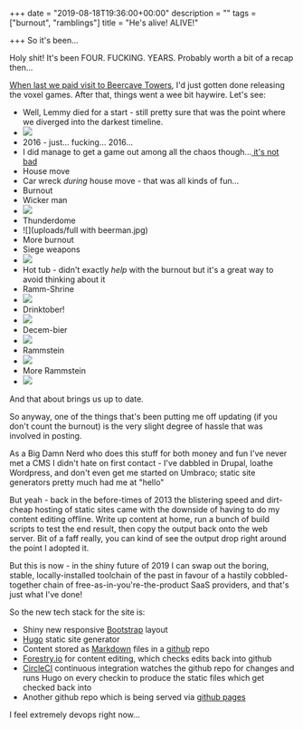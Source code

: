 +++
date = "2019-08-18T19:36:00+00:00"
description = ""
tags = ["burnout", "ramblings"]
title = "He's alive! ALIVE!"

+++
So it's been...

Holy shit! It's been FOUR. FUCKING. YEARS. Probably worth a bit of a recap then...

[When last we paid visit to Beercave Towers](/blog/2015/07/06/egad-a-post/), I'd just gotten done releasing the voxel games. After that, things went a wee bit haywire. Let's see:

<!--more-->

* Well, Lemmy died for a start - still pretty sure that was the point where we diverged into the darkest timeline.
* ![](uploads/The_darkest_timeline.gif)
* 2016 - just... fucking... 2016...
* I did manage to get a game out among all the chaos though...[ it's not bad](/games/space-bastards/)
* House move
* Car wreck _during_ house move - that was all kinds of fun...
* Burnout
* Wicker man
* ![](uploads/46458636_10156943771863140_3512273638755663872_n.jpg)
* Thunderdome
* ![](uploads/full with beerman.jpg)
* More burnout
* Siege weapons
* ![](uploads/vlcsnap-2018-02-27-19h40m50s853.png)
* Hot tub - didn't exactly _help_ with the burnout but it's a great way to avoid thinking about it
* Ramm-Shrine
* ![](uploads/vlcsnap-2018-02-27-19h40m50s853.png)
* Drinktober!
* ![](uploads/IMG_20181031_190651.jpg)
* Decem-bier
* ![](uploads/WithLighterv2.jpg)
* Rammstein
* ![](uploads/IMG_20190608_214859.jpg)
* More Rammstein
* ![](uploads/IMG_20190706_220345.jpg)

And that about brings us up to date.

So anyway, one of the things that's been putting me off updating (if you don't count the burnout) is the very slight degree of hassle that was involved in posting.

As a Big Damn Nerd who does this stuff for both money and fun I've never met a CMS I didn't hate on first contact - I've dabbled in Drupal, loathe Wordpress, and don't even get me started on Umbraco; static site generators pretty much had me at "hello"

But yeah - back in the before-times of 2013 the blistering speed and dirt-cheap hosting of static sites came with the downside of having to do my content editing offline. Write up content at home, run a bunch of build scripts to test the end result, then copy the output back onto the web server. Bit of a faff really, you can kind of see the output drop right around the point I adopted it.

But this is now - in the shiny future of 2019 I can swap out the boring, stable, locally-installed toolchain of the past in favour of a hastily cobbled-together chain of free-as-in-you're-the-product SaaS providers, and that's just what I've done!

So the new tech stack for the site is:

* Shiny new responsive [Bootstrap](https://getbootstrap.com/) layout
* [Hugo](https://gohugo.io/) static site generator
* Content stored as [Markdown](https://en.wikipedia.org/wiki/Markdown) files in a [github](https://github.com/) repo
* [Forestry.io](https://forestry.io/) for content editing, which checks edits back into github
* [CircleCI](https://circleci.com/) continuous integration watches the github repo for changes and runs Hugo on every checkin to produce the static files which get checked back into
* Another github repo which is being served via [github pages](https://pages.github.com/)

I feel extremely devops right now...